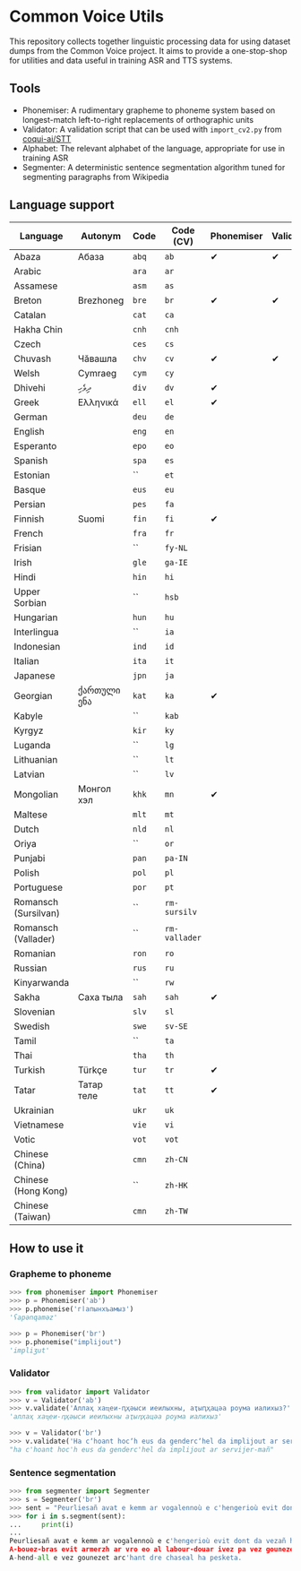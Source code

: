 # Common Voice Utils 

This repository collects together linguistic processing data for using dataset
dumps from the Common Voice project. It aims to provide a one-stop-shop for 
utilities and data useful in training ASR and TTS systems.

## Tools

* Phonemiser: A rudimentary grapheme to phoneme system based on longest-match left-to-right replacements of orthographic units
* Validator: A validation script that can be used with `import_cv2.py` from [coqui-ai/STT](https://github.com/coqui-ai/STT/)
* Alphabet: The relevant alphabet of the language, appropriate for use in training ASR
* Segmenter: A deterministic sentence segmentation algorithm tuned for segmenting paragraphs from Wikipedia

## Language support 

| Language | Autonym   | Code | Code (CV) | Phonemiser | Validator | Alphabet | Segmenter |
|--------- |---------- |----- |------- |----------- |----------|---------- |------------|
| Abaza    | Абаза     |`abq` | `ab`   | ✔          | ✔         | ✔        |           |
| Arabic       |      |`ara` | `ar`   |            |           |          |            |
| Assamese    |      |`asm` | `as`   |            |           |          |            |
| Breton   | Brezhoneg |`bre` | `br`   | ✔          | ✔         | ✔        |      ✔     |
| Catalan        |      |`cat` | `ca`   |            |           |          |            |
| Hakha Chin       |      |`cnh` | `cnh`   |            |           |          |            |
| Czech       |      |`ces` | `cs`   |            |           |          |            |
| Chuvash  | Чӑвашла |`chv` | `cv`   | ✔          | ✔         | ✔        |      ✔     |
| Welsh       | Cymraeg     |`cym` | `cy`   |            |           |          |            |
| Dhivehi  | ދިވެހި |`div` | `dv`   | ✔          |        |      |         |
| Greek  | Ελληνικά |`ell` | `el`   | ✔          |        |      |         |
| German       |      |`deu` | `de`   |            |           |          |            |
| English       |      |`eng` | `en`   |            |           |          |            |
| Esperanto       |      |`epo` | `eo`   |            |           |          |            |
| Spanish       |      |`spa` | `es`   |            |           |          |            |
| Estonian       |      |`` | `et`   |            |           |          |            |
| Basque       |      |`eus` | `eu`   |            |           |          |            |
| Persian       |      |`pes` | `fa`   |            |           |          |            |
| Finnish       | Suomi     |`fin` | `fi`   | ✔           |           |          |            |
| French       |      |`fra` | `fr`   |            |           |          |            |
| Frisian       |      |`` | `fy-NL`   |            |           |          |            |
| Irish       |      |`gle` | `ga-IE`   |            |           |          |            |
| Hindi       |      |`hin` | `hi`   |            |           |          |            |
| Upper Sorbian       |      |`` | `hsb`   |            |           |          |            |
| Hungarian       |      |`hun` | `hu`   |            |           |          |            |
| Interlingua       |      |`` | `ia`   |            |           |          |            |
| Indonesian       |      |`ind` | `id`   |            |           |          |            |
| Italian       |      |`ita` | `it`   |            |           |          |            |
| Japanese       |      |`jpn` | `ja`   |            |           |          |            |
| Georgian       |  ქართული ენა    |`kat` | `ka`   |    ✔          |           |          |            |
| Kabyle       |      |`` | `kab`   |            |           |          |            |
| Kyrgyz       |      |`kir` | `ky`   |            |           |          |            |
| Luganda       |      |`` | `lg`   |            |           |          |            |
| Lithuanian       |      |`` | `lt`   |            |           |          |            |
| Latvian      |      |`` | `lv`   |            |           |          |            |
| Mongolian  | Монгол хэл |`khk` | `mn`   | ✔          |        |      |         |
| Maltese       |      |`mlt` | `mt`   |            |           |          |            |
| Dutch       |      |`nld` | `nl`   |            |           |          |            |
| Oriya       |      |`` | `or`   |            |           |          |            |
| Punjabi       |      |`pan` | `pa-IN`   |            |           |          |            |
| Polish       |      |`pol` | `pl`   |            |           |          |            |
| Portuguese       |      |`por` | `pt`   |            |           |          |            |
| Romansch (Sursilvan)       |      |`` | `rm-sursilv`   |            |           |          |            |
| Romansch (Vallader)       |      |`` | `rm-vallader`   |            |           |          |            |
| Romanian       |      |`ron` | `ro`   |            |           |          |            |
| Russian       |      |`rus` | `ru`   |            |           |          |            |
| Kinyarwanda       |      |`` | `rw`   |            |           |          |            |
| Sakha  | Саха тыла  |`sah` | `sah`   | ✔          |        |      |         |
| Slovenian       |      |`slv` | `sl`   |            |           |          |            |
| Swedish       |      |`swe` | `sv-SE`   |            |           |          |            |
| Tamil       |      |`` | `ta`   |            |           |          |            |
| Thai       |      |`tha` | `th`   |            |           |          |            |
| Turkish      | Türkçe |`tur` | `tr`   |   ✔         |           |          |            |
| Tatar  | Татар теле |`tat` | `tt`   | ✔          |        |      |         |
| Ukrainian       |      |`ukr` | `uk`   |            |           |          |            |
| Vietnamese       |      |`vie` | `vi`   |            |           |          |            |
| Votic       |      |`vot` | `vot`   |            |           |          |            |
| Chinese (China)       |      |`cmn` | `zh-CN`   |            |           |          |            |
| Chinese (Hong Kong)       |      |`` | `zh-HK`   |            |           |          |            |
| Chinese (Taiwan)       |      |`cmn` | `zh-TW`   |            |           |          |            |

## How to use it

### Grapheme to phoneme

```python
>>> from phonemiser import Phonemiser
>>> p = Phonemiser('ab')
>>> p.phonemise('гӏапынхъамыз')
'ʕapənqaməz'

>>> p = Phonemiser('br')
>>> p.phonemise("implijout")
'impliʒut'
```

### Validator

```python
>>> from validator import Validator
>>> v = Validator('ab')
>>> v.validate('Аллаҳ хаҵеи-ԥҳәыси иеилыхны, аҭыԥҳацәа роума иалихыз?')
'аллаҳ хаҵеи-ԥҳәыси иеилыхны аҭыԥҳацәа роума иалихыз'

>>> v = Validator('br')
>>> v.validate('Ha cʼhoant hocʼh eus da gendercʼhel da implijout ar servijer-mañ ?')
"ha c'hoant hoc'h eus da genderc'hel da implijout ar servijer-mañ"
```

### Sentence segmentation

```python
>>> from segmenter import Segmenter 
>>> s = Segmenter('br')
>>> sent = "Peurliesañ avat e kemm ar vogalennoù e c'hengerioù evit dont da vezañ heñvel ouzh ar vogalennoù en nominativ (d.l.e. ar stumm-meneg), da skouer e hungareg: Aour, tungsten, zink, uraniom, h.a., a vez kavet e kondon Bouryatia. A-bouez-bras evit armerzh ar vro eo al labour-douar ivez pa vez gounezet gwinizh ha legumaj dreist-holl. A-hend-all e vez gounezet arc'hant dre chaseal ha pesketa."
>>> for i in s.segment(sent):
...     print(i)
... 
Peurliesañ avat e kemm ar vogalennoù e c'hengerioù evit dont da vezañ heñvel ouzh ar vogalennoù en nominativ (d.l.e. ar stumm-meneg), da skouer e hungareg: Aour, tungsten, zink, uraniom, h.a., a vez kavet e kondon Bouryatia.
A-bouez-bras evit armerzh ar vro eo al labour-douar ivez pa vez gounezet gwinizh ha legumaj dreist-holl.
A-hend-all e vez gounezet arc'hant dre chaseal ha pesketa.
```

